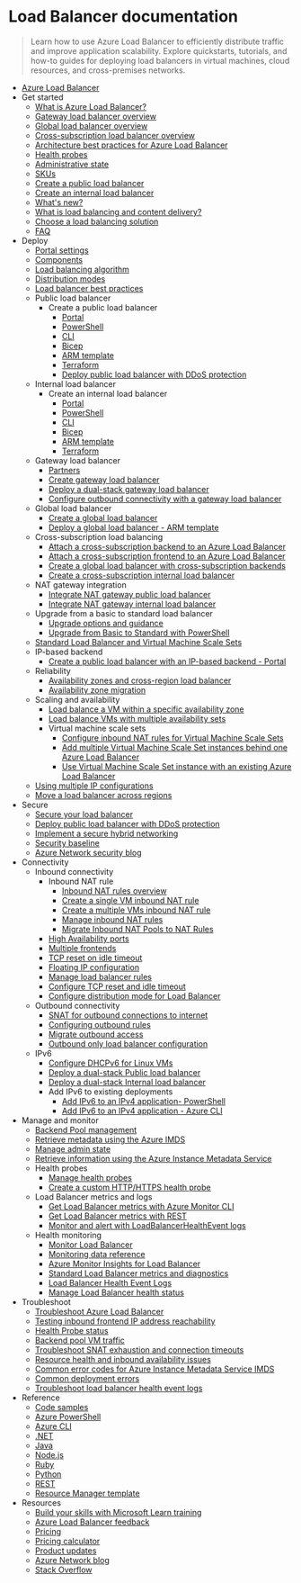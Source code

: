 # Load Balancer documentation
> Learn how to use Azure Load Balancer to efficiently distribute traffic and improve application scalability. Explore quickstarts, tutorials, and how-to guides for deploying load balancers in virtual machines, cloud resources, and cross-premises networks.
  - [Azure Load Balancer](https://learn.microsoft.com/en-us/azure/load-balancer/)
  - Get started
    - [What is Azure Load Balancer?](https://learn.microsoft.com/en-us/azure/load-balancer/load-balancer-overview)
    - [Gateway load balancer overview](https://learn.microsoft.com/en-us/azure/load-balancer/gateway-overview)
    - [Global load balancer overview](https://learn.microsoft.com/en-us/azure/load-balancer/cross-region-overview)
    - [Cross-subscription load balancer overview](https://learn.microsoft.com/en-us/azure/load-balancer/cross-subscription-overview)
    - [Architecture best practices for Azure Load Balancer](https://learn.microsoft.com/azure/well-architected/service-guides/azure-load-balancer?toc=/azure/load-balancer/toc.json)
    - [Health probes](https://learn.microsoft.com/en-us/azure/load-balancer/load-balancer-custom-probe-overview)
    - [Administrative state](https://learn.microsoft.com/en-us/azure/load-balancer/admin-state-overview)
    - [SKUs](https://learn.microsoft.com/en-us/azure/load-balancer/skus)
    - [Create a public load balancer](https://learn.microsoft.com/en-us/azure/load-balancer/quickstart-load-balancer-standard-public-portal)
    - [Create an internal load balancer](https://learn.microsoft.com/en-us/azure/load-balancer/quickstart-load-balancer-standard-internal-portal)
    - [What's new?](https://learn.microsoft.com/en-us/azure/load-balancer/whats-new)
    - [What is load balancing and content delivery?](https://learn.microsoft.com/azure/networking/load-balancer-content-delivery/load-balancing-content-delivery-overview)
    - [Choose a load balancing solution](https://learn.microsoft.com/azure/architecture/guide/technology-choices/load-balancing-overview?toc=/azure/load-balancer/toc.json)
    - [FAQ](https://learn.microsoft.com/en-us/azure/load-balancer/load-balancer-faqs.yml)
  - Deploy
    - [Portal settings](https://learn.microsoft.com/en-us/azure/load-balancer/manage)
    - [Components](https://learn.microsoft.com/en-us/azure/load-balancer/components)
    - [Load balancing algorithm](https://learn.microsoft.com/en-us/azure/load-balancer/concepts)
    - [Distribution modes](https://learn.microsoft.com/en-us/azure/load-balancer/distribution-mode-concepts)
    - [Load balancer best practices](https://learn.microsoft.com/en-us/azure/load-balancer/load-balancer-best-practices)
    - Public load balancer
      - Create a public load balancer
        - [Portal](https://learn.microsoft.com/en-us/azure/load-balancer/quickstart-load-balancer-standard-public-portal)
        - [PowerShell](https://learn.microsoft.com/en-us/azure/load-balancer/quickstart-load-balancer-standard-public-powershell)
        - [CLI](https://learn.microsoft.com/en-us/azure/load-balancer/quickstart-load-balancer-standard-public-cli)
        - [Bicep](https://learn.microsoft.com/en-us/azure/load-balancer/quickstart-load-balancer-standard-public-bicep)
        - [ARM template](https://learn.microsoft.com/en-us/azure/load-balancer/quickstart-load-balancer-standard-public-template)
        - [Terraform](https://learn.microsoft.com/en-us/azure/load-balancer/quickstart-load-balancer-standard-public-terraform)
        - [Deploy public load balancer with DDoS protection](https://learn.microsoft.com/en-us/azure/load-balancer/tutorial-protect-load-balancer)
    - Internal load balancer
      - Create an internal load balancer
        - [Portal](https://learn.microsoft.com/en-us/azure/load-balancer/quickstart-load-balancer-standard-internal-portal)
        - [PowerShell](https://learn.microsoft.com/en-us/azure/load-balancer/quickstart-load-balancer-standard-internal-powershell)
        - [CLI](https://learn.microsoft.com/en-us/azure/load-balancer/quickstart-load-balancer-standard-internal-cli)
        - [Bicep](https://learn.microsoft.com/en-us/azure/load-balancer/quickstart-load-balancer-standard-internal-bicep)
        - [ARM template](https://learn.microsoft.com/en-us/azure/load-balancer/quickstart-load-balancer-standard-internal-template)
        - [Terraform](https://learn.microsoft.com/en-us/azure/load-balancer/quickstart-load-balancer-standard-internal-terraform)
    - Gateway load balancer
      - [Partners](https://learn.microsoft.com/en-us/azure/load-balancer/gateway-partners)
      - [Create gateway load balancer](https://learn.microsoft.com/en-us/azure/load-balancer/tutorial-create-gateway-load-balancer)
      - [Deploy a dual-stack gateway load balancer](https://learn.microsoft.com/en-us/azure/load-balancer/gateway-deploy-dual-stack-load-balancer)
      - [Configure outbound connectivity with a gateway load balancer](https://learn.microsoft.com/en-us/azure/load-balancer/tutorial-gateway-outbound-connectivity)
    - Global load balancer
      - [Create a global load balancer](https://learn.microsoft.com/en-us/azure/load-balancer/tutorial-cross-region-portal)
      - [Deploy a global load balancer - ARM template](https://learn.microsoft.com/en-us/azure/load-balancer/tutorial-deploy-cross-region-load-balancer-template)
    - Cross-subscription load balancing
      - [Attach a cross-subscription backend to an Azure Load Balancer](https://learn.microsoft.com/en-us/azure/load-balancer/cross-subscription-how-to-attach-backend)
      - [Attach a cross-subscription frontend to an Azure Load Balancer](https://learn.microsoft.com/en-us/azure/load-balancer/cross-subscription-how-to-attach-frontend)
      - [Create a global load balancer with cross-subscription backends](https://learn.microsoft.com/en-us/azure/load-balancer/cross-subscription-how-to-global-backend)
      - [Create a cross-subscription internal load balancer](https://learn.microsoft.com/en-us/azure/load-balancer/cross-subscription-how-to-internal-load-balancer)
    - NAT gateway integration
      - [Integrate NAT gateway public load balancer](https://learn.microsoft.com/en-us/azure/virtual-network/nat-gateway/tutorial-nat-gateway-load-balancer-public-portal?toc=/azure/load-balancer/toc.json)
      - [Integrate NAT gateway internal load balancer](https://learn.microsoft.com/en-us/azure/virtual-network/nat-gateway/tutorial-nat-gateway-load-balancer-internal-portal?toc=/azure/load-balancer/toc.json)
    - Upgrade from a basic to standard load balancer
      - [Upgrade options and guidance](https://learn.microsoft.com/en-us/azure/load-balancer/load-balancer-basic-upgrade-guidance)
      - [Upgrade from Basic to Standard with PowerShell](https://learn.microsoft.com/en-us/azure/load-balancer/upgrade-basic-standard-with-powershell)
    - [Standard Load Balancer and Virtual Machine Scale Sets](https://learn.microsoft.com/en-us/azure/load-balancer/load-balancer-standard-virtual-machine-scale-sets)
    - IP-based backend
      - [Create a public load balancer with an IP-based backend - Portal](https://learn.microsoft.com/en-us/azure/load-balancer/tutorial-load-balancer-ip-backend-portal)
    - Reliability
      - [Availability zones and cross-region load balancer](https://learn.microsoft.com/en-us/azure/reliability/reliability-load-balancer?toc=/azure/load-balancer/toc.json&bc=/azure/load-balancer/breadcrumb/toc.json)
      - [Availability zone migration](https://learn.microsoft.com/en-us/azure/reliability/migrate-load-balancer?toc=/azure/load-balancer/toc.json&bc=/azure/load-balancer/breadcrumb/toc.json)
    - Scaling and availability
      - [Load balance a VM within a specific availability zone](https://learn.microsoft.com/en-us/azure/load-balancer/tutorial-load-balancer-standard-public-zonal-portal)
      - [Load balance VMs with multiple availability sets](https://learn.microsoft.com/en-us/azure/load-balancer/tutorial-multi-availability-sets-portal)
      - Virtual machine scale sets
        - [Configure inbound NAT rules for Virtual Machine Scale Sets](https://learn.microsoft.com/en-us/azure/load-balancer/configure-inbound-NAT-rules-vm-scale-set)
        - [Add multiple Virtual Machine Scale Set instances behind one Azure Load Balancer](https://learn.microsoft.com/en-us/azure/load-balancer/load-balancer-multiple-virtual-machine-scale-set)
        - [Use Virtual Machine Scale Set instance with an existing Azure Load Balancer](https://learn.microsoft.com/en-us/azure/load-balancer/configure-vm-scale-set-portal)
    - [Using multiple IP configurations](https://learn.microsoft.com/en-us/azure/load-balancer/load-balancer-multiple-ip)
    - [Move a load balancer across regions](https://learn.microsoft.com/en-us/azure/load-balancer/move-across-regions-azure-load-balancer)
  - Secure
    - [Secure your load balancer](https://learn.microsoft.com/en-us/azure/load-balancer/secure-load-balancer)
    - [Deploy public load balancer with DDoS protection](https://learn.microsoft.com/en-us/azure/load-balancer/tutorial-protect-load-balancer)
    - [Implement a secure hybrid networking](https://learn.microsoft.com/azure/architecture/reference-architectures/dmz/secure-vnet-dmz)
    - [Security baseline](https://learn.microsoft.com/security/benchmark/azure/baselines/azure-load-balancer-security-baseline?toc=/azure/load-balancer/TOC.json)
    - [Azure Network security blog](https://techcommunity.microsoft.com/category/azure-network-security/blog/azurenetworksecurityblog)
  - Connectivity
    - Inbound connectivity
      - Inbound NAT rule
        - [Inbound NAT rules overview](https://learn.microsoft.com/en-us/azure/load-balancer/inbound-nat-rules)
        - [Create a single VM inbound NAT rule](https://learn.microsoft.com/en-us/azure/load-balancer/tutorial-load-balancer-port-forwarding-portal)
        - [Create a multiple VMs inbound NAT rule](https://learn.microsoft.com/en-us/azure/load-balancer/tutorial-nat-rule-multi-instance-portal)
        - [Manage inbound NAT rules](https://learn.microsoft.com/en-us/azure/load-balancer/manage-inbound-nat-rules)
        - [Migrate Inbound NAT Pools to NAT Rules](https://learn.microsoft.com/en-us/azure/load-balancer/load-balancer-nat-pool-migration)
      - [High Availability ports](https://learn.microsoft.com/en-us/azure/load-balancer/load-balancer-ha-ports-overview)
      - [Multiple frontends](https://learn.microsoft.com/en-us/azure/load-balancer/load-balancer-multivip-overview)
      - [TCP reset on idle timeout](https://learn.microsoft.com/en-us/azure/load-balancer/load-balancer-tcp-reset)
      - [Floating IP configuration](https://learn.microsoft.com/en-us/azure/load-balancer/load-balancer-floating-ip)
      - [Manage load balancer rules](https://learn.microsoft.com/en-us/azure/load-balancer/manage-rules-how-to)
      - [Configure TCP reset and idle timeout](https://learn.microsoft.com/en-us/azure/load-balancer/load-balancer-tcp-idle-timeout)
      - [Configure distribution mode for Load Balancer](https://learn.microsoft.com/en-us/azure/load-balancer/load-balancer-distribution-mode)
    - Outbound connectivity
      - [SNAT for outbound connections to internet](https://learn.microsoft.com/en-us/azure/load-balancer/load-balancer-outbound-connections)
      - [Configuring outbound rules](https://learn.microsoft.com/en-us/azure/load-balancer/outbound-rules)
      - [Migrate outbound access](https://learn.microsoft.com/en-us/azure/virtual-network/nat-gateway/tutorial-migrate-outbound-nat?toc=/azure/load-balancer/toc.json)
      - [Outbound only load balancer configuration](https://learn.microsoft.com/en-us/azure/load-balancer/egress-only)
    - IPv6
      - [Configure DHCPv6 for Linux VMs](https://learn.microsoft.com/en-us/azure/load-balancer/load-balancer-ipv6-for-linux)
      - [Deploy a dual-stack Public load balancer](https://learn.microsoft.com/en-us/azure/load-balancer/deploy-ipv4-ipv6-dual-stack-standard-load-balancer)
      - [Deploy a dual-stack Internal load balancer](https://learn.microsoft.com/en-us/azure/load-balancer/ipv6-dual-stack-standard-internal-load-balancer-powershell)
      - Add IPv6 to existing deployments
        - [Add IPv6 to an IPv4 application- PowerShell](https://learn.microsoft.com/en-us/azure/load-balancer/ipv6-add-to-existing-vnet-powershell)
        - [Add IPv6 to an IPv4 application - Azure CLI](https://learn.microsoft.com/en-us/azure/load-balancer/ipv6-add-to-existing-vnet-cli)
  - Manage and monitor
    - [Backend Pool management](https://learn.microsoft.com/en-us/azure/load-balancer/backend-pool-management)
    - [Retrieve metadata using the Azure IMDS](https://learn.microsoft.com/en-us/azure/load-balancer/howto-load-balancer-imds)
    - [Manage admin state](https://learn.microsoft.com/en-us/azure/load-balancer/manage-admin-state-how-to)
    - [Retrieve information using the Azure Instance Metadata Service](https://learn.microsoft.com/en-us/azure/load-balancer/instance-metadata-service-load-balancer)
    - Health probes
      - [Manage health probes](https://learn.microsoft.com/en-us/azure/load-balancer/manage-probes-how-to)
      - [Create a custom HTTP/HTTPS health probe](https://learn.microsoft.com/en-us/azure/load-balancer/create-custom-http-health-probe-howto)
    - Load Balancer metrics and logs
      - [Get Load Balancer metrics with Azure Monitor CLI](https://learn.microsoft.com/en-us/azure/load-balancer/load-balancer-monitor-metrics-cli)
      - [Get Load Balancer metrics with REST](https://learn.microsoft.com/en-us/azure/load-balancer/load-balancer-query-metrics-rest-api)
      - [Monitor and alert with LoadBalancerHealthEvent logs](https://learn.microsoft.com/en-us/azure/load-balancer/load-balancer-monitor-alert-health-event-logs)
    - Health monitoring
      - [Monitor Load Balancer](https://learn.microsoft.com/en-us/azure/load-balancer/monitor-load-balancer)
      - [Monitoring data reference](https://learn.microsoft.com/en-us/azure/load-balancer/monitor-load-balancer-reference)
      - [Azure Monitor Insights for Load Balancer](https://learn.microsoft.com/en-us/azure/load-balancer/load-balancer-insights)
      - [Standard Load Balancer metrics and diagnostics](https://learn.microsoft.com/en-us/azure/load-balancer/load-balancer-standard-diagnostics)
      - [Load Balancer Health Event Logs](https://learn.microsoft.com/en-us/azure/load-balancer/load-balancer-health-event-logs)
      - [Manage Load Balancer health status](https://learn.microsoft.com/en-us/azure/load-balancer/load-balancer-manage-health-status)
  - Troubleshoot
    - [Troubleshoot Azure Load Balancer](https://learn.microsoft.com/en-us/azure/load-balancer/load-balancer-troubleshoot)
    - [Testing inbound frontend IP address reachability](https://learn.microsoft.com/en-us/azure/load-balancer/load-balancer-test-frontend-reachability)
    - [Health Probe status](https://learn.microsoft.com/en-us/azure/load-balancer/load-balancer-troubleshoot-health-probe-status)
    - [Backend pool VM traffic](https://learn.microsoft.com/en-us/azure/load-balancer/load-balancer-troubleshoot-backend-traffic)
    - [Troubleshoot SNAT exhaustion and connection timeouts](https://learn.microsoft.com/en-us/azure/load-balancer/troubleshoot-outbound-connection)
    - [Resource health and inbound availability issues](https://learn.microsoft.com/en-us/azure/load-balancer/troubleshoot-rhc)
    - [Common error codes for Azure Instance Metadata Service IMDS](https://learn.microsoft.com/en-us/azure/load-balancer/troubleshoot-load-balancer-imds)
    - [Common deployment errors](https://learn.microsoft.com/en-us/azure/load-balancer/load-balancer-common-deployment-errors)
    - [Troubleshoot load balancer health event logs](https://learn.microsoft.com/en-us/azure/load-balancer/load-balancer-troubleshoot-health-event-logs)
  - Reference
    - [Code samples](https://azure.microsoft.com/resources/samples/?service=load-balancer)
    - [Azure PowerShell](https://learn.microsoft.com/powershell/module/az.network)
    - [Azure CLI](https://learn.microsoft.com/cli/azure/network/lb)
    - [.NET](https://learn.microsoft.com/dotnet/api/microsoft.azure.management.network.models)
    - [Java](https://learn.microsoft.com/java/api/com.microsoft.azure.management.network)
    - [Node.js](https://learn.microsoft.com/javascript/api/overview/azure/arm-network-readme)
    - [Ruby](https://www.rubydoc.info/gems/azure_mgmt_network/Azure/Network/Mgmt/V2020_03_01/LoadBalancers)
    - [Python](https://learn.microsoft.com/python/api/azure-mgmt-network/azure.mgmt.network.operations.loadbalancersoperations)
    - [REST](https://learn.microsoft.com/rest/api/load-balancer/loadbalancers)
    - [Resource Manager template](https://learn.microsoft.com/azure/templates/microsoft.network/loadbalancers)
  - Resources
    - [Build your skills with Microsoft Learn training](https://learn.microsoft.com/training/browse/?products=azure-load-balancer)
    - [Azure Load Balancer feedback](https://feedback.azure.com/d365community/forum/8ae9bf04-8326-ec11-b6e6-000d3a4f0789?c=e8894060-8326-ec11-b6e6-000d3a4f0789)
    - [Pricing](https://azure.microsoft.com/pricing/details/load-balancer/)
    - [Pricing calculator](https://azure.microsoft.com/pricing/calculator/)
    - [Product updates](https://azure.microsoft.com/updates/?product=load-balancer)
    - [Azure Network blog](https://techcommunity.microsoft.com/category/azure/blog/azurenetworkingblog)
    - [Stack Overflow](https://stackoverflow.com/questions/tagged/azure-load-balancer)
